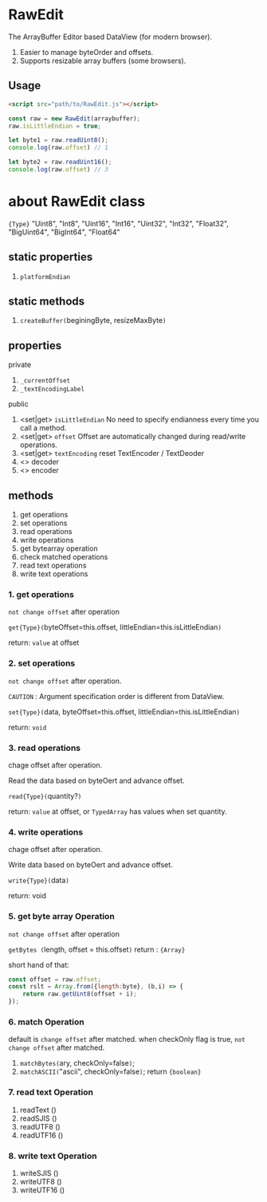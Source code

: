 # RawEdit
The ArrayBuffer Editor based DataView (for modern browser).

1. Easier to manage byteOrder and offsets.
2. Supports resizable array buffers (some browsers).

## Usage

```html
<script src="path/to/RawEdit.js"></script>
```

```javascript
const raw = new RawEdit(arraybuffer);
raw.isLittleEndian = true;

let byte1 = raw.readUint8();
console.log(raw.offset) // 1

let byte2 = raw.readUint16();
console.log(raw.offset) // 3
```

# about RawEdit class

``{Type}``
  "Uint8", "Int8",
  "Uint16", "Int16",
  "Uint32", "Int32", "Float32",
  "BigUint64", "BigInt64", "Float64"

## static properties

1. ``platformEndian``

## static methods

1. ``createBuffer(``beginingByte, resizeMaxByte``)``

## properties

private

1. ``_currentOffset``
2. ``_textEncodingLabel``

public

1. <set|get> ``isLittleEndian`` No need to specify endianness every time you call a method.
2. <set|get> ``offset`` Offset are automatically changed during read/write operations.
3. <set|get> ``textEncoding`` reset TextEncoder / TextDeoder 
4. <> decoder
5. <> encoder

## methods

1. get operations
2. set operations
3. read operations
4. write operations
5. get bytearray operation
6. check matched operations
7. read text operations
8. write text operations

### 1. get operations

``not change offset`` after operation

``get{Type}(``byteOffset=this.offset, littleEndian=this.isLittleEndian``)``

return: ``value`` at offset


### 2. set operations

``not change offset`` after operation.

``CAUTION`` : Argument specification order is different from DataView.

``set{Type}(``data, byteOffset=this.offset, littleEndian=this.isLittleEndian``)``

return: ``void``


### 3. read operations

chage offset after operation.

Read the data based on byteOert and advance offset.

``read{Type}(``quantity?``)``

return: ``value`` at offset, or ``TypedArray`` has values when set quantity.

### 4. write operations

chage offset after operation.

Write data based on byteOert and advance offset.

``write{Type}(``data``)``

return: void

### 5. get byte array Operation


``not change offset`` after operation

``getBytes (``length, offset = this.offset``)``
return : ``{Array}``

short hand of that:

```javascript
const offset = raw.offset;
const rslt = Array.from({length:byte}, (b,i) => {
    return raw.getUint8(offset + i);
});
```


### 6. match Operation

default is ``change offset`` after matched.
when checkOnly flag is true, ``not change offset`` after matched.

1. ``matchBytes(``ary, checkOnly=false``)``;
2. ``matchASCII(``"ascii", checkOnly=false``)``;
return ``{boolean}``

### 7. read text Operation

1. readText ()
2. readSJIS ()
3. readUTF8 ()
4. readUTF16 ()

### 8. write text Operation

1. writeSJIS ()
2. writeUTF8 ()
3. writeUTF16 ()


